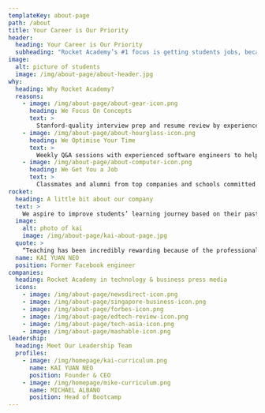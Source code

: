 ```yaml
---
templateKey: about-page
path: /about
title: Your Career is Our Priority
header:
  heading: Your Career is Our Priority
  subheading: "Rocket Academy’s #1 focus is getting students jobs, because when our students succeed, we succeed."
image:
  alt: picture of students
  image: /img/about-page/about-header.jpg
why:
  heading: Why Rocket Academy?
  reasons:
    - image: /img/about-page/about-gear-icon.png
      heading: We Focus On Concepts
      text: >
        Stanford-quality interview prep and resume review by experienced software engineers.
    - image: /img/about-page/about-hourglass-icon.png
      heading: We Optimise Your Time
      text: >
        Weekly Q&A sessions with experienced software engineers to help you build your network.
    - image: /img/about-page/about-computer-icon.png
      heading: We Get You a Job
      text: >
        Classmates and alumni from top companies and schools committed to helping each other succeed.
rocket:
  heading: A little bit about our company
  text: >
    We aspire to improve students’ learning journey based on their past experiences. With Rocket Academy, they plan to create comprehensive courses to support students at every level as they progress as professional programmers.
  image:
    alt: photo of kai
    image: /img/about-page/kai-about-page.jpg
  quote: >
    “Teaching has been incredibly rewarding because of the professional and social impact on students. I look forward to helping more students achieve their potential, and seeing our graduates reach greater heights.”
  name: KAI YUAN NEO
  position: Former Facebook engineer
companies:
  heading: Rocket Academy in technology & business press media
  icons:
    - image: /img/about-page/newsdirect-icon.png
    - image: /img/about-page/singapore-business-icon.png
    - image: /img/about-page/forbes-icon.png
    - image: /img/about-page/edtech-review-icon.png
    - image: /img/about-page/tech-asia-icon.png
    - image: /img/about-page/mashable-icon.png
leadership:
  heading: Meet Our Leadership Team
  profiles:
    - image: /img/homepage/kai-curriculum.png
      name: KAI YUAN NEO
      position: Founder & CEO
    - image: /img/homepage/mike-curriculum.png
      name: MICHAEL ALBANO
      position: Head of Bootcamp
---
```

